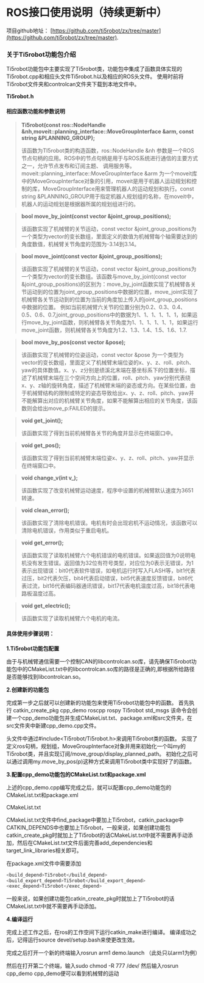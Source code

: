 ﻿

# ROS接口使用说明（持续更新中）

项目github地址： [https://github.com/ti5robot/zx/tree/master](https://github.com/ti5robot/zx/tree/master).



### 关于Ti5robot功能包介绍
Ti5robot功能包中主要实现了Ti5robot类，功能包中集成了函数具体实现的Ti5robot.cpp和相应头文件Ti5robot.h以及相应的ROS头文件。
使用时前将Ti5robot文件夹和controlcan文件夹下载到本地文件中。

 **Ti5robot.h**




#### 相应函数功能和参数说明

> **Ti5robot(const ros::NodeHandle &nh,moveit::planning_interface::MoveGroupInterface &arm, const string &PLANNING_GROUP);**
> 
> 该函数为TI5robot类的构造函数，ros::NodeHandle &nh 参数是一个ROS节点句柄的应用。ROS中的节点句柄是用于与ROS系统进行通信的主要方式之一，允许节点发布和订阅主题、 调用服务等。moveit::planning_interface::MoveGroupInterface &arm 为一个moveit库中的MoveGroupInterface对象的引用，moveit是用于机器人运动规划和控制的库，MoveGroupInterface用来管理机器人的运动规划和执行。const string &PLANNING_GROUP用于指定机器人规划组的名称，在moveit中，机器人的运动规划是根据器所属的规划组进行的。

> **bool move_by_joint(const vector<double> &joint_group_positions);**
> 
> 该函数实现了机械臂的关节运动，const vector<double> &joint_group_positions为一个类型为vector的变长数组，里面定义的数值为机械臂每个轴需要达到的角度数值，机械臂关节角度的范围为-3.14到3.14。

> **bool move_joint(const vector<double> &joint_group_positions);**
> 
> 该函数实现了机械臂的关节运动，const vector<double> &joint_group_positions为一个类型为vector的变长数组。该函数与move_by_joint(const vector<double> &joint_group_positions)的区别为：move_by_joint函数实现了机械臂各关节运动到的位置为joint_group_positions中数据的位置，move_joint实现了机械臂各关节运动到的位置为当前的角度加上传入的joint_group_positions中数据的位置。
> 例如当前机械臂六关节的位置分别为0.2、0.3、0.4、0.5、0.6、0.7,joint_group_positions中的数据为1、1、1、1、1、1，如果运行move_by_joint函数，则机械臂各关节角度为1、1、1、1、1、1，如果运行move_joint函数，则机械臂各关节角度为1.2、1.3、1.4、1.5、1.6、1.7.

> **bool move_by_pos(const vector<double> &pose);**
> 
> 该函数实现了机械臂的位姿运动，const vector<double> &pose 为一个类型为vector的变长数组，里面定义了机械臂末端位姿的x、y、z、roll、pitch、yaw的具体数值。x、y、z分别是绩溪北末端在基坐标系下的位置坐标，描述了机械臂末端在三个空间方向上的位置，roll、pitch、yaw分别代表绕x、y、z轴的旋转角度，描述了机械臂末端的姿态或方向。在某些位置，由于机械臂结构的限制或特定的姿态导致给出x、y、z、roll、pitch、yaw并不能解算出对应的机械臂关节角度，如果不能解算出相应的关节角度，该函数则会给出move_p:FAILED的提示。

> **void get_joint();**
> 
> 该函数实现了得到当前机械臂各关节的角度并显示在终端窗口中。

> **void get_pos();**
> 
> 该函数实现了得到当前机械臂末端位姿x、y、z、roll、pitch、yaw并显示在终端窗口中。


> **void change_v(int v_);**
> 
> 该函数实现了改变机械臂运动速度，程序中设置的机械臂默认速度为3651转速。

> **void clean_error();**
> 
>  该函数实现了清除电机错误。电机有时会出现宕机不运动情况，该函数可以清除电机错误，作用类似于重启电机。

> **void get_error();**
> 
>  该函数实现了读取机械臂六个电机错误的电机错误。如果返回值为0说明电机没有发生错误。返回值为32位有符号类型，对应位为0表示无错误，为1表示出现错误：bit0代表软件错误，如电机运行时写入FLASH等，bit1代表过压，bit2代表欠压，bit4代表启动错误，bit5代表速度反馈错误，bit6代表过流，bit16代表编码器通讯错误，bit17代表电机温度过高，bit18代表电路板温度过高。

> **void get_electric();**
> 
> 该函数实现了读取机械臂六个电机的电流。

 
#### 具体使用步骤说明：
**1.Ti5robot功能包配置**


由于与机械臂通信需要一个控制CAN的libcontrolcan.so库，请先确保Ti5robot功能包中的CMakeList.txt中的libcontrolcan.so库的路径是正确的,即根据所给路径是否能够找到libcontrolcan.so。




**2.创建新的功能包**


完成第一步之后就可以创建新的功能包来使用Ti5robot功能包中的函数。
首先执行 catkin_create_pkg  cpp_demo  roscpp  rospy  Ti5robot  std_msgs
该命令会创建一个cpp_demo功能包并生成CMakeList.txt、package.xml和src文件夹，在src文件夹中新建cpp_demo.cpp文件。




头文件中通过#include<Ti5robot/Ti5robot.h>来调用Ti5robot类的函数。
实现了定义ros句柄，规划组，MoveGroupInterface对象并用来初始化一个叫my的Ti5robot类，并且实现订阅/move_group/display_planned_path。
初始化之后可以通过调用my.move_by_pos(p)这种方式来调用Ti5robot类中实现好了的函数。

**3.配置cpp_demo功能包的CMakeList.txt和package.xml**


上述的cpp_demo.cpp编写完成之后，就可以配置cpp_demo功能包的CMakeList.txt和package.xml

CMakeList.txt


CMakeList.txt文件中find_package中要加上Ti5robot，catkin_package中CATKIN_DEPENDS中也要加上Ti5robot，一般来说，如果创建功能包catkin_create_pkg时就加上了Ti5robot的话CMakeList.txt中就不需要再手动添加，然后在CMakeList.txt文件后面完善add_dependencies和target_link_libraries相关即可。


在package.xml文件中需要添加
```bash
<build_depend>Ti5robot</build_depend>
<build_export_depend>Ti5robot</build_export_depend>
<exec_depend>Ti5robot</exec_depend>
```

一般来说，如果创建功能包catkin_create_pkg时就加上了Ti5robot的话CMakeList.txt中就不需要再手动添加。


**4.编译运行**


完成上述工作之后，在ros的工作空间下运行catkin_make进行编译。
编译成功之后，记得运行source devel/setup.bash来使更改生效。

完成之后打开一个新的终端输入rosrun arm1 demo.launch （此处只以arm1为例）



然后在打开第二个终端，输入sudo chmod -R 777 /dev/
然后输入rosrun cpp_demo cpp_demo便可以看到机械臂的运动







